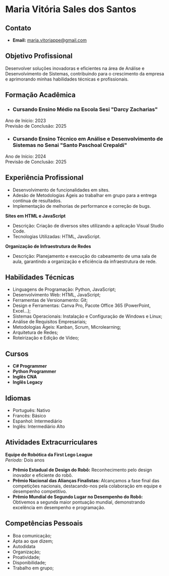 # Maria Vitória Sales dos Santos

## Contato
- **Email:** maria.vitoriappe@gmail.com

## Objetivo Profissional
Desenvolver soluções inovadoras e eficientes na área de Análise e Desenvolvimento de Sistemas, contribuindo para o crescimento da empresa e aprimorando minhas habilidades técnicas e profissionais.

## Formação Acadêmica
- ### **Cursando Ensino Médio na Escola Sesi "Darcy Zacharias"**
Ano de Início: 2023  
Previsão de Conclusão: 2025
- ### **Cursando Ensino Técnico em Análise e Desenvolvimento de Sistemas no Senai "Santo Paschoal Crepaldi"**
Ano de Início: 2024  
Previsão de Conclusão: 2025

## Experiência Profissional
- Desenvolvimento de funcionalidades em sites.
- Adesão de Metodologias Ágeis ao trabalhar em grupo para a entrega contínua de resultados.
- Implementação de melhorias de performance e correção de bugs.

**Sites em HTML e JavaScript**
- Descrição: Criação de diversos sites utilizando a aplicação Visual Studio Code.
- Tecnologias Utilizadas: HTML, JavaScript.

**Organização de Infraestrutura de Redes**
- Descrição: Planejamento e execução do cabeamento de uma sala de aula, garantindo a organização e eficiência da infraestrutura de rede.

## Habilidades Técnicas
- Linguagens de Programação: Python, JavaScript;
- Desenvolvimento Web: HTML, JavaScript;
- Ferramentas de Versionamento: Git;
- Design e Ferramentas: Canva Pro, Pacote Office 365 (PowerPoint, Excel...);
- Sistemas Operacionais: Instalação e Configuração de Windows e Linux;
- Análise de Requisitos Empresariais;
- Metodologias Ágeis: Kanban, Scrum, Microlearning;
- Arquitetura de Redes;
- Roteirização e Edição de Vídeo;

## Cursos
- **C# Programmer**
- **Python Programmer**
- **Inglês CNA**
- **Inglês Legacy**

## Idiomas
- Português: Nativo
- Francês: Básico
- Espanhol: Intermediário
- Inglês: Intermediário Alto

## Atividades Extracurriculares
**Equipe de Robótica da First Lego League**  
*Período:* Dois anos  
- **Prêmio Estadual de Design do Robô:** Reconhecimento pelo design inovador e eficiente do robô.
- **Prêmio Nacional das Alianças Finalistas:** Alcançamos a fase final das competições nacionais, destacando-nos pela colaboração em equipe e desempenho competitivo.
- **Prêmio Mundial de Segundo Lugar no Desempenho do Robô:** Obtivemos a segunda maior pontuação mundial, demonstrando excelência em desempenho e programação.

## Competências Pessoais
- Boa comunicação;
- Apta ao que dizem;
- Autodidata
- Organização;
- Proatividade;
- Disponibilidade;
- Trabalho em grupo;

